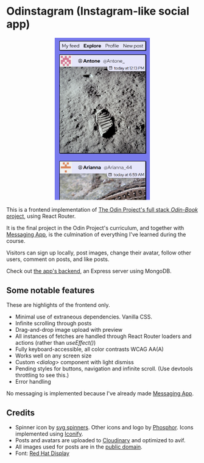 # Odinstagram (Instagram-like social app)

[<center><img src="screenshots/timeline.png" width="250"/></center>](timeline.png)

This is a frontend implementation of [The Odin Project's full stack _Odin-Book_ project](https://www.theodinproject.com/lessons/nodejs-odin-book), using React Router.

It is the final project in the Odin Project's curriculum, and together with [Messaging App](https://github.com/arwin4/messaging-app), is the culmination of everything I've learned during the course.

Visitors can sign up locally, post images, change their avatar, follow other users, comment on posts, and like posts.

Check out [the app's backend](https://github.com/arwin4/odin-book-api), an Express server using MongoDB.

## Some notable features

These are highlights of the frontend only.

- Minimal use of extraneous dependencies. Vanilla CSS.
- Infinite scrolling through posts
- Drag-and-drop image upload with preview
- All instances of fetches are handled through React Router loaders and actions (rather than _useEffect()_)
- Fully keyboard-accessible, all color contrasts WCAG AA(A)
- Works well on any screen size
- Custom _\<dialog>_ component with light dismiss
- Pending styles for buttons, navigation and infinite scroll. (Use devtools throttling to see this.)
- Error handling

No messaging is implemented because I've already made [Messaging App](https://github.com/arwin4/messaging-app).

## Credits

- Spinner icon by [svg spinners](https://github.com/n3r4zzurr0/svg-spinners). Other icons and logo by [Phosphor](https://github.com/phosphor-icons/core). Icons implemented using [Iconify](https://iconify.design/).
- Posts and avatars are uploaded to [Cloudinary](https://cloudinary.com/) and optimized to avif.
- All images used for posts are in the [public domain](https://commons.wikimedia.org/wiki/Featured_Photographs_in_the_Public_Domain).
- Font: [Red Hat Display](https://mckltype.com/red-hat/)
